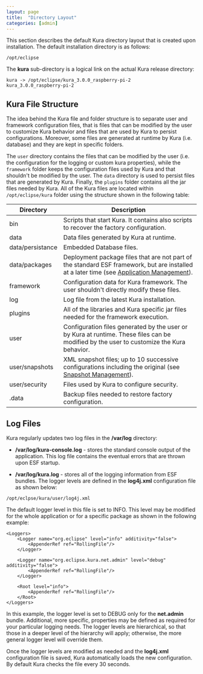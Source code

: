 ```yaml
---
layout: page
title:  "Directory Layout"
categories: [admin]
---
```


This section describes the default Kura directory layout that is created upon installation. The default installation directory is as follows:

```
/opt/eclipse
```

The **kura** sub-directory is a logical link on the actual Kura release directory:

```
kura -> /opt/eclipse/kura_3.0.0_raspberry-pi-2
kura_3.0.0_raspberry-pi-2
```

## Kura File Structure
The idea behind the Kura file and folder structure is to separate user and framework configuration files, that is files that can be modified by the user to customize Kura behavior and files that are used by Kura to persist configurations. Moreover, some files are generated at runtime by Kura (i.e. database) and they are kept in specific folders.

The ```user``` directory contains the files that can be modified by the user (i.e. the configuration for the logging or custom kura properties), while the ```framework``` folder keeps the configuration files used by Kura and that shouldn't be modified by the user. The ```data``` directory is used to persist files that are generated by Kura. Finally, the ```plugins``` folder contains all the jar files needed by Kura.
All of the Kura files are located within ```/opt/eclipse/kura``` folder using the structure shown in the following table:

Directory             | Description
----------------------|-----------------------------
bin                   | Scripts that start Kura. It contains also scripts to recover the factory configuration.
data                  | Data files generated by Kura at runtime.
data/persistance      | Embedded Database files.
data/packages         | Deployment package files that are not part of the standard ESF framework, but are installed at a later time (see [Application Management](application-management.html)).
framework             | Configuration data for Kura framework. The user shouldn't directly modify these files.
log                   | Log file from the latest Kura installation.
plugins               | All of the libraries and Kura specific jar files needed for the framework execution.
user                  | Configuration files generated by the user or by Kura at runtime. These files can be modified by the user to customize the Kura behavior.
user/snapshots        | XML snapshot files; up to 10 successive configurations including the original (see [Snapshot Management](snapshot-management.html)).
user/security         | Files used by Kura to configure security.
.data                 | Backup files needed to restore factory configuration.

## Log Files
Kura regularly updates two log files in the **/var/log** directory:

- **/var/log/kura-console.log** - stores the standard console output of the application. This log file contains the eventual errors that are thrown upon ESF startup.

- **/var/log/kura.log** - stores all of the logging information from ESF bundles. The logger levels are defined in the **log4j.xml** configuration file as shown below:

```
/opt/eclpse/kura/user/log4j.xml
```

The default logger level in this file is set to INFO. This level may be modified for the whole application or for a specific package as shown in the following example:

```
<Loggers>
    <Logger name="org.eclipse" level="info" additivity="false">
        <AppenderRef ref="RollingFile"/>
    </Logger>

    <Logger name="org.eclipse.kura.net.admin" level="debug" additivity="false">
        <AppenderRef ref="RollingFile"/>
    </Logger>

    <Root level="info">
        <AppenderRef ref="RollingFile"/>
    </Root>
</Loggers>
```

In this example, the logger level is set to DEBUG only for the **net.admin** bundle. Additional, more specific, properties may be defined as required for your particular logging needs. The logger levels are hierarchical, so that those in a deeper level of the hierarchy will apply; otherwise, the more general logger level will override them.

Once the logger levels are modified as needed and the **log4j.xml** configuration file is saved, Kura automatically loads the new configuration. By default Kura checks the file every 30 seconds.
